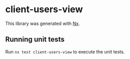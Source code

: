 # client-users-view

This library was generated with [Nx](https://nx.dev).

## Running unit tests

Run `nx test client-users-view` to execute the unit tests.
